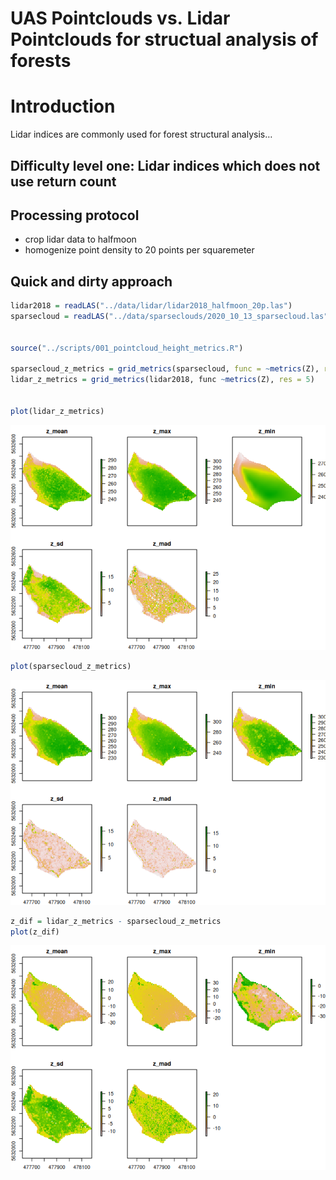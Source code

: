 UAS Pointclouds vs. Lidar Pointclouds for structual analysis of forests
================

# Introduction

Lidar indices are commonly used for forest structural analysis…

## Difficulty level one: Lidar indices which does not use return count

## Processing protocol

-   crop lidar data to halfmoon
-   homogenize point density to 20 points per squaremeter

## Quick and dirty approach

``` r
lidar2018 = readLAS("../data/lidar/lidar2018_halfmoon_20p.las")
sparsecloud = readLAS("../data/sparseclouds/2020_10_13_sparsecloud.las")


source("../scripts/001_pointcloud_height_metrics.R")

sparsecloud_z_metrics = grid_metrics(sparsecloud, func = ~metrics(Z), res = 5)
lidar_z_metrics = grid_metrics(lidar2018, func ~metrics(Z), res = 5)


plot(lidar_z_metrics)
```

![](index_files/figure-gfm/unnamed-chunk-2-1.png)<!-- -->

``` r
plot(sparsecloud_z_metrics)
```

![](index_files/figure-gfm/unnamed-chunk-2-2.png)<!-- -->

``` r
z_dif = lidar_z_metrics - sparsecloud_z_metrics
plot(z_dif)
```

![](index_files/figure-gfm/unnamed-chunk-2-3.png)<!-- -->
